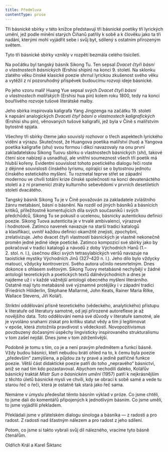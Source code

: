```yaml
---
title: Předmluva
contentType: prose
---
```


  

Tři básnické sbírky v této knížce představují tři básnické poetiky tří lyrických umění, jež podle mínění starých Číňanů patřily k sobě a k člověku jako ta tři nadání, kterými mohl vyjádřit sebe i svůj byt, sdílený s ostatním přirozeným světem.

Tyto tři básnické sbírky vznikly v rozpětí bezmála celého tisíciletí.

Na počátku byl tangský básník Sikong Tu. Ten sepsal _Dvacet čtyři básní o vlastnostech básnických_ (Ershisi shipin) na konci 9. století. Na sklonku zlatého věku čínské klasické poezie shrnul lyrickou zkušenost svého věku a vytěžil z ní pozoruhodný příspěvek budoucímu rozvoji ideje básnické.

Po jeho vzoru malíř Huang Yue sepsal svých _Dvacet čtyři básní o vlastnostech malířských_ (Ershisi hua pin) kolem roku 1800, tedy na konci bouřlivého rozvoje tušové literátské malby.

Jeho sbírka inspirovala kaligrafa Yang Jingzenga na začátku 19. století k napsání analogických _Dvaceti čtyř básní o vlastnostech kaligrafických_ (Ershisi shu pin), věnovaných tušové kaligrafii, jež byla v Číně s malířstvím bytostně spjata.

Všechny tři sbírky čteme jako souvislý rozhovor o třech aspektech lyrického vidění a výrazu. Skutečnost, že Huangova poetika malířství (_hua_) a Yangova poetika kaligrafie (_shu_) svou formou i dikcí navazovaly na onu první zakladatelskou Sikong Tuovu sbírku o vlastnostech básnických (_shi_), takové čtení sice nabízejí a usnadňují, ale vnitřní soumeznost všech tří poetik má hlubší kořeny. Evidentní souvislost tohoto poetického dialogu řeči roste z dějinné souvislosti čínského lyrismu, opírající se o bytostnou jednotu čínského estetického myšlení. Tu rozmetal teprve střet se západní modernou ve chvíli totální krize čínské společnosti na konci devatenáctého století a z ní pramenící ztráty kulturního sebevědomí v prvních desetiletích století dvacátého.

Tangský básník Sikong Tu je v Číně považován za zakladatele zvláštního žánru metabásní, básní o básnění. Na rozdíl od jiných básníků a básnících kritiků, příležitostně komentujících díla svých současníků i svých předchůdců, Sikong Tu se pokusil o ucelenou, básnicky autentickou definici poezie. Sikong Tuova autenticita je v trvalé ambivalenci, výrazové i hodnotové. Zatímco navenek navazuje na starší tradici katalogů a klasifikací, uvnitř každou definici okamžitě znejistí, zpochybní, zrelativizuje. Jeho dvacet čtyři vlastností básnických je vlastně nekonečně proměn jedné jediné ideje poetické. Zatímco kompozicí své sbírky jako by pokračoval v tradici katalogů a návodů z doby Východních Hanů (1.–2. stol. n. l.), úsečnou dikcí svých tetrasylabických veršů navazuje na taoistické mystiky Východních Jinů (327–420 n. l.). Jeho dílo bylo vždycky matoucí, vždycky kontroverzní. Svého autora učinilo nesmrtelným. Dnes dokonce s ohlasem světovým. Sikong Tuovy metabásně nechybějí v žádné antologii teoretických a poetických textů dálněvýchodních a dnes je najdeme už i v každé vážnější antologii obecného myšlení literárního. Ostatně mají tyto metabásně své významné protějšky i v západní tradici (Friedrich Hölderlin, Stéphane Mallarmé, John Keats, Rainer Maria Rilke, Wallace Stevens, Jiří Kolář).

Striktní oddělování přísně teoretického (vědeckého, analytického) přístupu k literatuře od literatury samotné, od její přirozené autoreflexe je až novějšího data. Toto oddělování nemá své důvody v literatuře samotné, ale je vyvoláno snahami získat pro kritiku statut vědy a tím ji legitimovat v epoše, která ztotožnila pravdivost s vědeckostí. Novopozitivismus povzbuzený dočasnými úspěchy lingvisticky inspirovaného strukturalismu v tom zašel nejdál. Dnes jsme v tom zdrženlivější.

Podobně je tomu s tím, co je a není pravým předmětem a funkcí básně. Vždy budou básníci, kteří nebudou bráti ohled na to, k čemu byla poezie „především“ zamýšlena, a půjdou za ty pravé a jedině patřičné funkce poezie. Větší část didaktické poezie patří do toho „nepravého“ básnictví, aniž se nad tím kdo pozastavoval. Abychom nechodili daleko, Kolářův básnický traktát _Mistr_ _Sun_ _o_ _básnickém_ _umění_ (1957) patří k nejkrásnějším z těchto úletů básnické mysli ve chvíli, kdy se obrací k sobě samé a vede tu starou řeč o řeči, která je ostatně tak stará jako řeč sama.

Nemáme v úmyslu předesílat těmto básním výklad v próze. Co jsme chtěli, to jsme dali do komentářů připojených k jednotlivým básním. Co jsme uměli, to jsme vyjádřili překladem.

Překládali jsme v přátelském dialogu sinologa a básníka — z radosti a pro radost. Z radosti nad šťastným nálezem a pro radost z jeho sdílení.

Potom, co jsme si takto vybrali svůj díl nálezného, vracíme tyto básně čtenářům.

Oldřich Král a Karel Šiktanc
